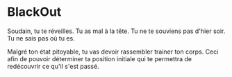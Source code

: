 # BlackOut

Soudain, tu te réveilles.
Tu as mal à la tête.
Tu ne te souviens pas d'hier soir.
Tu ne sais pas où tu es.

Malgré ton état pitoyable, tu vas devoir rassembler trainer ton corps. Ceci afin de pouvoir déterminer ta position initiale qui te permettra de redécouvrir ce qu'il s'est passé.
 
